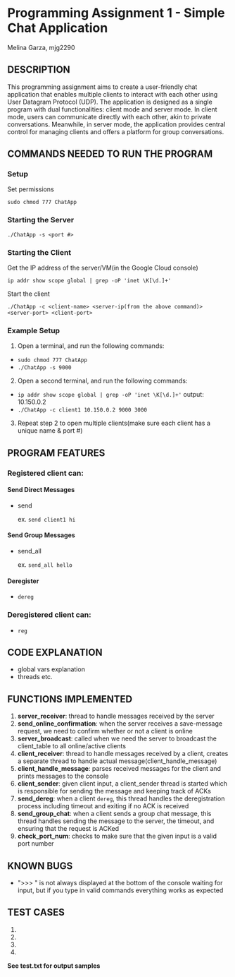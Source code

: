 # Programming Assignment 1 - Simple Chat Application
Melina Garza, mjg2290

## DESCRIPTION
This programming assignment aims to create a user-friendly chat application that enables multiple clients to interact with each other using User Datagram Protocol (UDP). The application is designed as a single program with dual functionalities: client mode and server mode. In client mode, users can communicate directly with each other, akin to private conversations. Meanwhile, in server mode, the application provides central control for managing clients and offers a platform for group conversations.

## COMMANDS NEEDED TO RUN THE PROGRAM
### Setup
Set permissions

`sudo chmod 777 ChatApp`
### Starting the Server
`./ChatApp -s <port #>`
### Starting the Client
Get the IP address of the server/VM(in the Google Cloud console)
  
  `ip addr show scope global | grep -oP 'inet \K[\d.]+'`
  
Start the client
  
  `./ChatApp -c <client-name> <server-ip(from the above command)> <server-port> <client-port>`

### Example Setup
1. Open a terminal, and run the following commands:
- `sudo chmod 777 ChatApp`
- `./ChatApp -s 9000`
2. Open a second terminal, and run the following commands:
- `ip addr show scope global | grep -oP 'inet \K[\d.]+'`
  output: 10.150.0.2
- `./ChatApp -c client1 10.150.0.2 9000 3000`
3. Repeat step 2 to open multiple clients(make sure each client has a unique name & port #)


## PROGRAM FEATURES
### Registered client can:
#### Send Direct Messages
- send
  
  ex. `send client1 hi`
  
#### Send Group Messages
- send_all
  
  ex. `send_all hello`
  
#### Deregister
- `dereg`

### Deregistered client can:
- `reg`

## CODE EXPLANATION
- global vars explanation
- threads etc.

## FUNCTIONS IMPLEMENTED
1. **server_receiver**: thread to handle messages received by the server
2. **send_online_confirmation**: when the server receives a save-message request, we need to confirm whether or not a client is online
3. **server_broadcast**: called when we need the server to broadcast the client_table to all online/active clients
4. **client_receiver**: thread to handle messages received by a client, creates a separate thread to handle actual message(client_handle_message)
5. **client_handle_message**: parses received messages for the client and prints messages to the console
6. **client_sender**: given client input, a client_sender thread is started which is responsible for sending the message and keeping track of ACKs
7. **send_dereg**: when a client `dereg`, this thread handles the deregistration process including timeout and exiting if no ACK is received
8. **send_group_chat**: when a client sends a group chat message, this thread handles sending the message to the server, the timeout, and ensuring that the request is ACKed
9. **check_port_num**: checks to make sure that the given input is a valid port number

## KNOWN BUGS
- ">>> " is not always displayed at the bottom of the console waiting for input, but if you type in valid commands everything works as expected

## TEST CASES
1. 

2.

3.

4.

**See test.txt for output samples**
